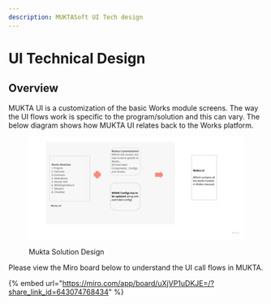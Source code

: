 ```yaml
---
description: MUKTASoft UI Tech design
---
```


# UI Technical Design

## Overview

MUKTA UI is a customization of the basic Works module screens. The way the UI flows work is specific to the program/solution and this can vary. The below diagram shows how MUKTA UI relates back to the Works platform.

<figure><img src="../../../../.gitbook/assets/image (1) (2).png" alt=""><figcaption><p>Mukta Solution Design</p></figcaption></figure>

Please view the Miro board below to understand the UI call flows in MUKTA.

{% embed url="https://miro.com/app/board/uXjVP1uDKJE=/?share_link_id=643074768434" %}
